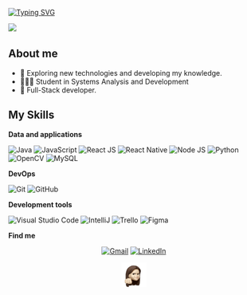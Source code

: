 [![Typing SVG](https://readme-typing-svg.herokuapp.com/?color=ffbb00&size=35&center=true&vCenter=true&width=1000&lines=Welcome!!+I+Hope+you+like+it+%3A%29)](https://git.io/typing-svg)

<img src="https://media.tenor.com/8tgG_KyJqqwAAAAi/happy-happy-happy-happy.gif" width="50" /> 

## About me
- 🧐 Exploring new technologies and developing my knowledge.
- 👩🏻‍🎓  Student in Systems Analysis and Development
- 🌱 Full-Stack developer.

## My Skills

**Data and applications**

![Java](https://img.shields.io/badge/-Java-333333?style=flat&logo=Java&logoColor=007396)
![JavaScript](https://img.shields.io/badge/-JavaScript-333333?style=flat&logo=javascript)
![React JS](https://img.shields.io/badge/-React-333333?style=flat&logo=react)
![React Native](https://img.shields.io/badge/-React%20Native-333333?style=flat&logo=react)
![Node JS](https://img.shields.io/badge/-Node%20Js-333333?style=flat&logo=nodedotjs)
![Python](https://img.shields.io/badge/-Python-333333?style=flat&logo=python)
![OpenCV](https://img.shields.io/badge/-OpenCV-333333?style=flat&logo=opencv)
![MySQL](https://img.shields.io/badge/-MySQL-333333?style=flat&logo=mysql)

**DevOps**

![Git](https://img.shields.io/badge/-Git-333333?style=flat&logo=git)
![GitHub](https://img.shields.io/badge/-GitHub-333333?style=flat&logo=github)

**Development tools**

![Visual Studio Code](https://img.shields.io/badge/-Visual%20Studio%20Code-333333?style=flat&logo=visual-studio-code&logoColor=007ACC)
![IntelliJ](https://img.shields.io/badge/-IntelliJ-333333?style=flat&logo=eclipse-ide&logo=intellijidea)
![Trello](https://img.shields.io/badge/-Trello-333333?style=flat&logo=trello&logoColor=007ACC)
![Figma](https://img.shields.io/badge/-Figma-333333?style=flat&logo=figma&logoColor=007ACC)

**Find me**

<p align="left">
  <p align="center">
	<a href="mailto:by.cmlla0107@gmail.com"><img img src="https://img.shields.io/badge/gmail-%23EA4335.svg?style=plastic&logo=gmail&logoColor=white" alt="Gmail"/></a>
	<a href="https://www.linkedin.com/in/camila-de-aguiar-ti1808/"><img src="https://img.shields.io/badge/linkedin-%230A66C2.svg?style=plastic&logo=linkedin&logoColor=white" alt="LinkedIn"/></a>

</p>

  <div align="center">
<img src="https://github.com/bycmlla/bycmlla/blob/main/assets/eu.gif" width="50" /> 
    
</div>


